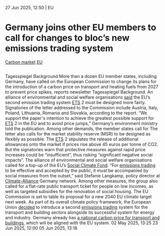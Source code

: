 27 Jun 2025, 12:50
| 
EU
# Germany joins other EU members to call for changes to bloc’s new emissions trading system
[Carbon market](https://www.cleanenergywire.org/topics/Carbon+market) [EU](https://www.cleanenergywire.org/topics/EU)
## 
Tagesspiegel Background
More than a dozen EU member states, including Germany, have called on the European Commission to change its plans for the introduction of a carbon price on transport and heating fuels from 2027 to prevent price spikes, reports newsletter Tagesspiegel Background. An alliance of environmental and social welfare organisations [said](https://www.klima-allianz.de/presse/meldung/ets-2-braucht-sozialen-kompass-verbaende-fordern-gerechten-emissionshandel-und-legen-5-punkte-plan-vor) the EU’s second emission trading system [ETS](https://www.cleanenergywire.org/glossary/letter_e#ets) 2 must be designed more fairly. 
Signatories of the letter addressed to the Commission include Austria, Italy, Poland, Lithuania, Romania and Slovakia, according to the report. “We support the paper's intention to achieve the greatest possible support for [ETS](https://www.cleanenergywire.org/glossary/letter_e#ets) 2 in the EU and to avoid price jumps,” Germany’s environment ministry told the publication.
Among other demands, the member states call for
The letter also calls for the market stability reserve (MSR) to be designed as flexibly as possible. The [ETS](https://www.cleanenergywire.org/glossary/letter_e#ets) 2 stipulates the release of additional allowances onto the market if prices rise above 45 euros per tonne of CO2. But the signatories warn that protective measures against rapid price increases could be “insufficient”, thus risking “significant negative social impacts”.
The alliance of environmental and social welfare organisations called for a top-up of the EU’s [Social Climate Fund](https://climate.ec.europa.eu/eu-action/eu-emissions-trading-system-eu-ets/social-climate-fund_en). “For [emissions trading](https://www.cleanenergywire.org/glossary/letter_e#emissions_trading) to be effective and accepted by the public, it must be accompanied by social measures from the outset,” said Stefanie Langkamp, policy director at [Climate-Alliance](https://www.cleanenergywire.org/experts/climate-alliance-germany) Germany network. Among other measures, the group also called for a flat-rate public transport ticket for people on low incomes, as well as targeted subsidies for the renovation of social housing.
The EU Commission is set to table its proposal for a new 2040 EU climate target next week. As part of its overall climate policy framework, the European Union [decided](https://www.cleanenergywire.org/factsheets/understanding-european-unions-emissions-trading-system) to introduce a second [emissions trading](https://www.cleanenergywire.org/glossary/letter_e#emissions_trading) system for the transport and building sectors alongside its successful system for energy and industry. Germany already has [a national carbon price for transport and buildings](https://www.cleanenergywire.org/factsheets/germanys-planned-carbon-pricing-system-transport-and-buildings), which will be aligned with the EU system.
02 May 2025, 13:25
23 Jun 2025, 12:00
05 Jun 2025, 13:18